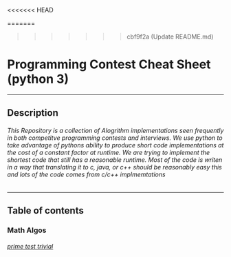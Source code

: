 <<<<<<< HEAD

=======
>>>>>>> cbf9f2a (Update README.md)
# Programming Contest Cheat Sheet (python 3)
---
## Description
###### This Repository is a collection of Alogrithm implementations seen frequently in both competitve programming contests and interviews. We use python to take advantage of pythons ability to produce short code implementations at the cost of a constant factor at runtime. We are trying to implement the shortest code that still has a reasonable runtime. Most of the code is writen in a way that translating it to c, java, or c++ should be reasonably easy this and lots of the code comes from c/c++ implmemtations
---
## Table of contents
### Math Algos
###### [prime test trivial](https://github.com/projectPythonator/usask-competitive-prog/blob/9f17df6293cd230d46b6d3e38450582edc22f530/cheatsheetstuff/mathAlgos/math_class.py#L5-L12)
